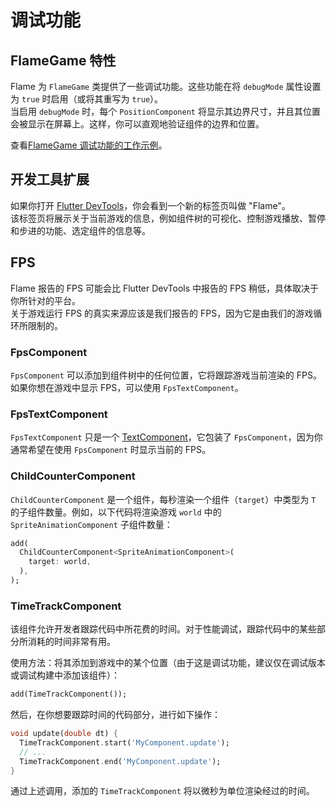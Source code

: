 # 调试功能

## FlameGame 特性

Flame 为 `FlameGame` 类提供了一些调试功能。这些功能在将 `debugMode` 属性设置为 `true` 时启用（或将其重写为 `true`）。  
当启用 `debugMode` 时，每个 `PositionComponent` 将显示其边界尺寸，并且其位置会被显示在屏幕上。这样，你可以直观地验证组件的边界和位置。

查看[FlameGame 调试功能的工作示例](https://github.com/flame-engine/flame/blob/main/examples/lib/stories/components/debug_example.dart)。

## 开发工具扩展

如果你打开 [Flutter DevTools](https://docs.flutter.dev/tools/devtools/overview)，你会看到一个新的标签页叫做 "Flame"。  
该标签页将展示关于当前游戏的信息，例如组件树的可视化、控制游戏播放、暂停和步进的功能、选定组件的信息等。

## FPS

Flame 报告的 FPS 可能会比 Flutter DevTools 中报告的 FPS 稍低，具体取决于你所针对的平台。  
关于游戏运行 FPS 的真实来源应该是我们报告的 FPS，因为它是由我们的游戏循环所限制的。

### FpsComponent

`FpsComponent` 可以添加到组件树中的任何位置，它将跟踪游戏当前渲染的 FPS。如果你想在游戏中显示 FPS，可以使用 `FpsTextComponent`。

### FpsTextComponent

`FpsTextComponent` 只是一个 [TextComponent]，它包装了 `FpsComponent`，因为你通常希望在使用 `FpsComponent` 时显示当前的 FPS。

[TextComponent]: ../rendering/text_rendering.md#textcomponent

### ChildCounterComponent

`ChildCounterComponent` 是一个组件，每秒渲染一个组件（`target`）中类型为 `T` 的子组件数量。例如，以下代码将渲染游戏 `world` 中的 `SpriteAnimationComponent` 子组件数量：

```dart
add(
  ChildCounterComponent<SpriteAnimationComponent>(
    target: world,
  ),
);
```

### TimeTrackComponent

该组件允许开发者跟踪代码中所花费的时间。对于性能调试，跟踪代码中的某些部分所消耗的时间非常有用。

使用方法：将其添加到游戏中的某个位置（由于这是调试功能，建议仅在调试版本或调试构建中添加该组件）：

```dart
add(TimeTrackComponent());
```

然后，在你想要跟踪时间的代码部分，进行如下操作：

```dart
void update(double dt) {
  TimeTrackComponent.start('MyComponent.update');
  // ...
  TimeTrackComponent.end('MyComponent.update');
}
```

通过上述调用，添加的 `TimeTrackComponent` 将以微秒为单位渲染经过的时间。